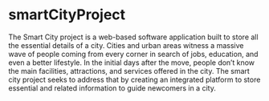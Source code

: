 # smartCityProject
The Smart City project is a web-based software application built to store all the essential details of a city. Cities and urban areas witness a massive wave of people coming from every corner in search of jobs, education, and even a better lifestyle. In the initial days after the move, people don’t know the main facilities, attractions, and services offered in the city. The smart city project seeks to address that by creating an integrated platform to store essential and related information to guide newcomers in a city.
